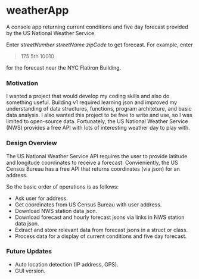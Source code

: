 # weatherApp

A console app returning current conditions and five day forecast provided by the US National Weather Service.

Enter *streetNumber streetName zipCode* to get forecast. For example, enter
> 175 5th 10010

for the forecast near the NYC Flatiron Building.

### Motivation
I wanted a project that would develop my coding skills and also do something useful. Building v1 required learning json and improved my understanding of data structures, functions, program architeture, and basic data analysis. I also wanted this project to be free to write and use, so I was limited to open-source data. Fortunately, the US National Weather Service (NWS) provides a free API with lots of interesting weather day to play with.

### Design Overview
The US National Weather Service API requires the user to provide latitude and longitude coordinates to receive a forecast. Convieniently, the US Census Bureau has a free API that returns coordinates (via json) for an address.

So the basic order of operations is as follows:
- Ask user for address.
- Get coordinates from US Census Bureau with user address.
- Download NWS station data json.
- Download forecast and hourly forecast jsons via links in NWS station data json.
- Extract and store relevant data from forecast jsons in a struct or class.
- Process data for a display of current conditions and five day forecast.

### Future Updates
- Auto location detection (IP address, GPS).
- GUI version.
